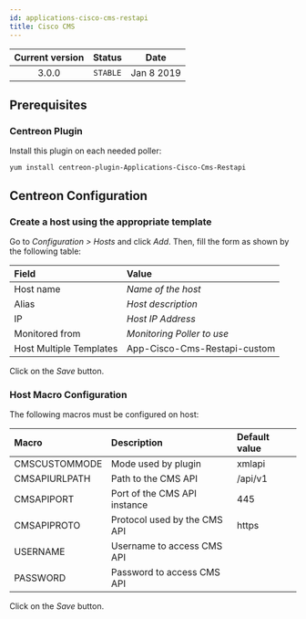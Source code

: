 ```yaml
---
id: applications-cisco-cms-restapi
title: Cisco CMS
---
```


| Current version | Status | Date |
| :-: | :-: | :-: |
| 3.0.0 | `STABLE` | Jan  8 2019 |

## Prerequisites

### Centreon Plugin

Install this plugin on each needed poller:

``` shell
yum install centreon-plugin-Applications-Cisco-Cms-Restapi
```

## Centreon Configuration

### Create a host using the appropriate template

Go to *Configuration \> Hosts* and click *Add*. Then, fill the form as shown by
the following table:

| Field                   | Value                        |
| :---------------------- | :--------------------------- |
| Host name               | *Name of the host*           |
| Alias                   | *Host description*           |
| IP                      | *Host IP Address*            |
| Monitored from          | *Monitoring Poller to use*   |
| Host Multiple Templates | App-Cisco-Cms-Restapi-custom |

Click on the *Save* button.

### Host Macro Configuration

The following macros must be configured on host:

| Macro         | Description                  | Default value |
| :------------ | :--------------------------- | :------------ |
| CMSCUSTOMMODE | Mode used by plugin          | xmlapi        |
| CMSAPIURLPATH | Path to the CMS API          | /api/v1       |
| CMSAPIPORT    | Port of the CMS API instance | 445           |
| CMSAPIPROTO   | Protocol used by the CMS API | https         |
| USERNAME      | Username to access CMS API   |               |
| PASSWORD      | Password to access CMS API   |               |

Click on the *Save* button.


